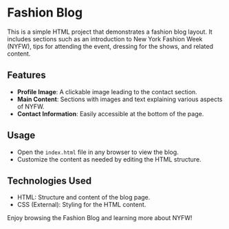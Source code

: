 # Fashion Blog

This is a simple HTML project that demonstrates a fashion blog layout. It includes sections such as an introduction to New York Fashion Week (NYFW), tips for attending the event, dressing for the shows, and related content.

## Features
- **Profile Image**: A clickable image leading to the contact section.
- **Main Content**: Sections with images and text explaining various aspects of NYFW.
- **Contact Information**: Easily accessible at the bottom of the page.

## Usage
- Open the `index.html` file in any browser to view the blog.
- Customize the content as needed by editing the HTML structure.

## Technologies Used
- HTML: Structure and content of the blog page.
- CSS (External): Styling for the HTML content.

Enjoy browsing the Fashion Blog and learning more about NYFW!

